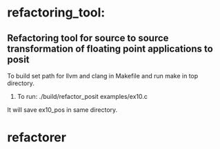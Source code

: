 # refactoring_tool:

## Refactoring tool for source to source transformation of floating point applications to posit

To build set path for llvm and clang in Makefile and run make in top directory.

1. To run:
    ./build/refactor_posit examples/ex10.c
 
It will save ex10_pos in same directory.
# refactorer
